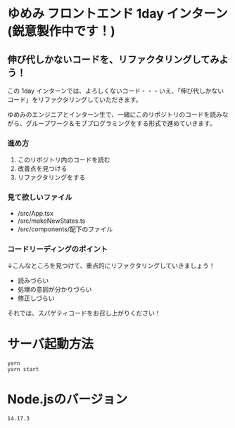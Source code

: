 # ゆめみ フロントエンド 1day インターン(鋭意製作中です！)

## 伸び代しかないコードを、リファクタリングしてみよう！
この 1day インターンでは、よろしくないコード・・・いえ、「伸び代しかないコード」をリファクタリングしていただきます。

ゆめみのエンジニアとインターン生で、一緒にこのリポジトリのコードを読みながら、グループワーク＆モブプログラミングをする形式で進めていきます。

### 進め方
1. このリポジトリ内のコードを読む
1. 改善点を見つける
1. リファクタリングをする

### 見て欲しいファイル

- /src/App.tsx
- /src/makeNewStates.ts
- /src/components/配下のファイル

### コードリーディングのポイント
↓こんなところを見つけて、重点的にリファクタリングしていきましょう！
- 読みづらい
- 処理の意図が分かりづらい
- 修正しづらい

それでは、スパゲティコードをお召し上がりください！

# サーバ起動方法
```shell
yarn
yarn start
```

# Node.jsのバージョン
`14.17.3`